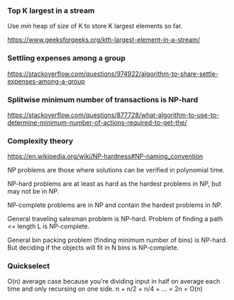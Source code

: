 ### Top K largest in a stream

Use *min* heap of size of K to store K largest elements so far.

https://www.geeksforgeeks.org/kth-largest-element-in-a-stream/


### Settling expenses among a group

https://stackoverflow.com/questions/974922/algorithm-to-share-settle-expenses-among-a-group


### Splitwise minimum number of transactions is NP-hard

https://stackoverflow.com/questions/877728/what-algorithm-to-use-to-determine-minimum-number-of-actions-required-to-get-the/


### Complexity theory

https://en.wikipedia.org/wiki/NP-hardness#NP-naming_convention

NP problems are those where solutions can be verified in polynomial time.

NP-hard problems are at least as hard as the hardest problems in NP, but may not be in NP.

NP-complete problems are in NP and contain the hardest problems in NP.

General traveling salesman problem is NP-hard. Problem of finding a path <= length L is NP-complete.

General bin packing problem (finding minimum number of bins) is NP-hard. But deciding if the objects will fit in N bins is NP-complete.


### Quickselect

O(n) average case because you're dividing input in half on average each time and only recursing on one side.
n + n/2 + n/4 + ... = 2n = O(n)